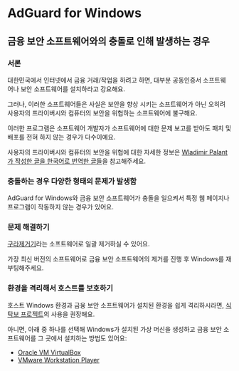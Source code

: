 # AdGuard for Windows
## 금융 보안 소프트웨어와의 충돌로 인해 발생하는 경우
### 서론
대한민국에서 인터넷에서 금융 거래/작업을 하려고 하면, 대부분 공동인증서 소프트웨어나 보안 소프트웨어를 설치하라고 강요해요.

그러나, 이러한 소프트웨어들은 사실은 보안을 향상 시키는 소프트웨어가 아닌 오히려 사용자의 프라이버시와 컴퓨터의 보안을 위협하는 소프트웨어에 불구해요.

이러한 프로그램은 소프트웨어 개발자가 소프트웨어에 대한 문제 보고를 받아도 패치 및 배포를 전혀 하지 않는 경우가 다수이예요.

사용자의 프라이버시와 컴퓨터의 보안을 위협에 대한 자세한 정보은 [Wladimir Palant가 작성한 글을 한국어로 번역한 글들](https://github.com/alanleedev/KoreaSecurityApps)을 참고해주세요.

### 충돌하는 경우 다양한 형태의 문제가 발생함
AdGuard for Windows와 금융 보안 소프트웨어가 충돌을 일으켜서 특정 웹 페이지나 프로그램이 작동하지 않는 경우가 있어요.

### 문제 해결하기
[구라제거기](https://teus.me/category/IT/%EA%B5%AC%EB%9D%BC%EC%A0%9C%EA%B1%B0%EA%B8%B0)라는 소프트웨어로 일괄 제거하실 수 있어요.

가장 최신 버전의 소프트웨어로 금융 보안 소프트웨어의 제거를 진행 후 Windows를 재부팅해주세요.

### 환경을 격리해서 호스트를 보호하기
호스트 Windows 환경과 금융 보안 소프트웨어가 설치된 환경을 쉽게 격리하시라면, [식탁보 프로젝트](https://yourtablecloth.app/)의 사용을 권장해요.

아니면, 아래 중 하나를 선택해 Windows가 설치된 가상 머신을 생성하고 금융 보안 소프트웨어를 그 곳에서 설치하는 방법도 있어요:
 - [Oracle VM VirtualBox](https://www.virtualbox.org/)
 - [VMware Workstation Player](https://www.vmware.com/products/workstation-player.html)